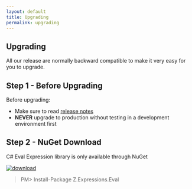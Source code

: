 ```yaml
---
layout: default
title: Upgrading
permalink: upgrading
---
```




## Upgrading

All our release are normally backward compatible to make it very easy for you to upgrade.

## Step 1 - Before Upgrading
Before upgrading:
- Make sure to read [release notes](https://github.com/zzzprojects/Eval-Expression.NET/releases)
- **NEVER** upgrade to production without testing in a development environment first

## Step 2 - NuGet Download

C# Eval Expression library is only available through NuGet

<a href="https://www.nuget.org/packages/Z.Expressions.Eval/" target="_blank"><img src="https://zzzprojects.github.io/images/nuget/eval-expression-net-v.svg" alt="download" /></a>
<a href="https://www.nuget.org/packages/Z.Expressions.Eval/" target="_blank"><img src="https://zzzprojects.github.io/images/nuget/eval-expression-net-d.svg" alt="" /></a>

> PM> Install-Package Z.Expressions.Eval
